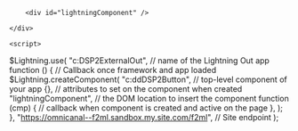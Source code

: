 <html>
      <body>
            <div id="console">

        <div id="lightningComponent" />

    </div>
<script src="https://omnicanal--f2ml.sandbox.my.site.com/f2ml/lightning/lightning.out.js"></script>
    <script>
  $Lightning.use(
    "c:DSP2ExternalOut", // name of the Lightning Out app
    function () {
      // Callback once framework and app loaded
      $Lightning.createComponent(
        "c:ddDSP2Button", // top-level component of your app
        {}, // attributes to set on the component when created
        "lightningComponent", // the DOM location to insert the component
        function (cmp) {
          // callback when component is created and active on the page
        },
      );
    },
    "https://omnicanal--f2ml.sandbox.my.site.com/f2ml", // Site endpoint
  );
</script>
      </body>
  
</html>
